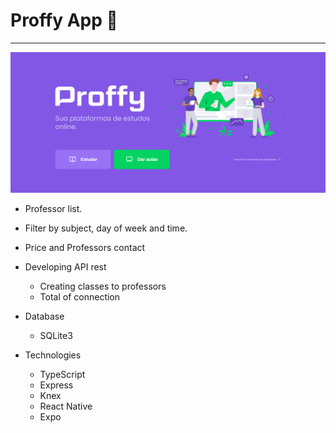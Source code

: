 # Proffy App 🚀

<hr>

  ![picture](img/proffyLanding.png)
  - Professor list.
  - Filter by subject, day of week and time.
  - Price and Professors contact

- Developing API rest
  - Creating classes to professors
  - Total of connection 

- Database
  - SQLite3

- Technologies
  - TypeScript
  - Express
  - Knex
  - React Native
  - Expo


  


